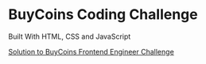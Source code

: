 
# BuyCoins Coding Challenge

Built With HTML, CSS and JavaScript

[Solution to BuyCoins Frontend Engineer Challenge](https://buycoinsschallenge.netlify.app/) 

